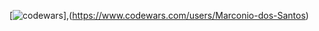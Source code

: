 
[![codewars](https://www.codewars.com/users/Marconio-dos-Santos/badges/large)],(https://www.codewars.com/users/Marconio-dos-Santos)
